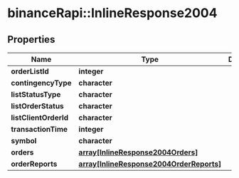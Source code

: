 # binanceRapi::InlineResponse2004


## Properties
Name | Type | Description | Notes
------------ | ------------- | ------------- | -------------
**orderListId** | **integer** |  | 
**contingencyType** | **character** |  | 
**listStatusType** | **character** |  | 
**listOrderStatus** | **character** |  | 
**listClientOrderId** | **character** |  | 
**transactionTime** | **integer** |  | 
**symbol** | **character** |  | 
**orders** | [**array[InlineResponse2004Orders]**](inline_response_200_4_orders.md) |  | 
**orderReports** | [**array[InlineResponse2004OrderReports]**](inline_response_200_4_orderReports.md) |  | 


